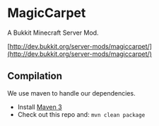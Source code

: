 MagicCarpet
======

A Bukkit Minecraft Server Mod.

[http://dev.bukkit.org/server-mods/magiccarpet/](http://dev.bukkit.org/server-mods/magiccarpet/)

Compilation
-----------

We use maven to handle our dependencies.

* Install [Maven 3](http://maven.apache.org/download.html)
* Check out this repo and: `mvn clean package`